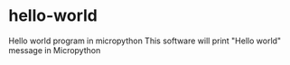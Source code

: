 # hello-world
Hello world program in micropython
This software will print "Hello world" message in Micropython
